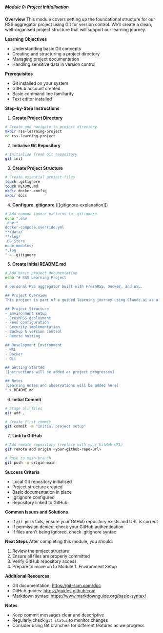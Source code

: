 ##### Module 0: Project Initialisation
**Overview**
This module covers setting up the foundational structure for our RSS aggregator project using Git for version control. We'll create a clean, well-organised project structure that will support our learning journey.

**Learning Objectives**
- Understanding basic Git concepts
- Creating and structuring a project directory
- Managing project documentation
- Handling sensitive data in version control

**Prerequisites**
- Git installed on your system
- GitHub account created
- Basic command line familiarity
- Text editor installed

**Step-by-Step Instructions**

1. **Create Project Directory**
```bash
# Create and navigate to project directory
mkdir rss-learning-project
cd rss-learning-project
```

2. **Initialise Git Repository**
```bash
# Initialise fresh Git repository
git init
```

3. **Create Project Structure**
```bash
# Create essential project files
touch .gitignore
touch README.md
mkdir docker-config
mkdir docs
```

4. **Configure .gitignore**
([[gitignore-explanation]])

```bash
# Add common ignore patterns to .gitignore
echo ".env
.env.*
docker-compose.override.yml
**/data/
**/log/
.DS_Store
node_modules/
*.log
" > .gitignore
```

5. **Create Initial README.md**
```bash
# Add basic project documentation
echo "# RSS Learning Project

A personal RSS aggregator built with FreshRSS, Docker, and WSL.

## Project Overview
This project is part of a guided learning journey using Claude.ai as a teaching assistant to build a privacy-focused news aggregator.

## Project Structure
- Environment setup
- FreshRSS deployment
- Feed configuration
- Security implementation
- Backup & version control
- Remote hosting

## Development Environment
- WSL
- Docker
- Git

## Getting Started
[Instructions will be added as project progresses]

## Notes
[Learning notes and observations will be added here]
" > README.md
```

6. **Initial Commit**
```bash
# Stage all files
git add .

# Create first commit
git commit -m "Initial project setup"
```

7. **Link to GitHub**
```bash
# Add remote repository (replace with your GitHub URL)
git remote add origin <your-github-repo-url>

# Push to main branch
git push -u origin main
```

**Success Criteria**
- Local Git repository initialised
- Project structure created
- Basic documentation in place
- .gitignore configured
- Repository linked to GitHub

**Common Issues and Solutions**
- If `git push` fails, ensure your GitHub repository exists and URL is correct
- If permission denied, check your GitHub authentication
- If files aren't being ignored, check .gitignore syntax

**Next Steps**
After completing this module, you should:
1. Review the project structure
2. Ensure all files are properly committed
3. Verify GitHub repository access
4. Prepare to move on to Module 1: Environment Setup

**Additional Resources**
- Git documentation: https://git-scm.com/doc
- GitHub guides: https://guides.github.com
- Markdown syntax: https://www.markdownguide.org/basic-syntax/

**Notes**
- Keep commit messages clear and descriptive
- Regularly check `git status` to monitor changes
- Consider using Git branches for different features as we progress
